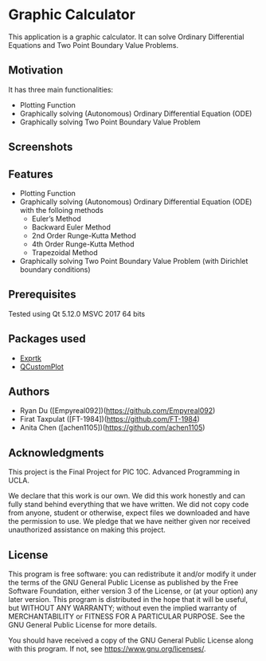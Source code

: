 # Graphic Calculator

This application is a graphic calculator. It can solve Ordinary Differential Equations and Two Point Boundary Value Problems.

## Motivation

It has three main functionalities:
 - Plotting Function
 - Graphically solving (Autonomous) Ordinary Differential Equation (ODE)
 - Graphically solving Two Point Boundary Value Problem
 
## Screenshots

## Features

- Plotting Function
- Graphically solving (Autonomous) Ordinary Differential Equation (ODE) with the folloing methods
  - Euler’s Method
  - Backward Euler Method
  - 2nd Order Runge-Kutta Method
  - 4th Order Runge-Kutta Method
  - Trapezoidal Method
- Graphically solving Two Point Boundary Value Problem (with  Dirichlet boundary conditions)

## Prerequisites

Tested using Qt 5.12.0 MSVC 2017 64 bits

## Packages used
 
- [Exprtk](https://github.com/ArashPartow/exprtk)
- [QCustomPlot](https://www.qcustomplot.com/)

## Authors

- Ryan Du ([Empyreal092])(https://github.com/Empyreal092)
- Firat Taxpulat ([FT-1984])(https://github.com/FT-1984)
- Anita Chen ([achen1105])(https://github.com/achen1105)

## Acknowledgments

This project is the Final Project for PIC 10C. Advanced Programming in UCLA. 

We declare that this work is our own. We did this work honestly and can fully stand behind everything that we have written. We did not copy code from anyone, student or otherwise, expect files we downloaded and have the permission to use. We pledge that we have neither given nor received unauthorized assistance on making this project.


## License

This program is free software: you can redistribute it and/or modify it under the terms of the GNU General Public License as published by the Free Software Foundation, either version 3 of the License, or (at your option) any later version. This program is distributed in the hope that it will be useful, but WITHOUT ANY WARRANTY; without even the implied warranty of MERCHANTABILITY or FITNESS FOR A PARTICULAR PURPOSE.  See the GNU General Public License for more details.

You should have received a copy of the GNU General Public License along with this program.  If not, see <https://www.gnu.org/licenses/>.
